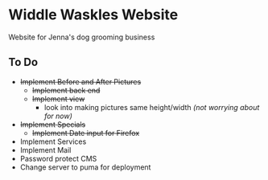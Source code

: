 # Widdle Waskles Website

Website for Jenna's dog grooming business

## To Do

* ~~Implement Before and After Pictures~~
  * ~~Implement back end~~
  * ~~Implement view~~
    * look into making pictures same height/width _(not worrying about for now)_
* ~~Implement Specials~~
  * ~~Implement Date input for Firefox~~
* Implement Services
* Implement Mail
* Password protect CMS
* Change server to puma for deployment
